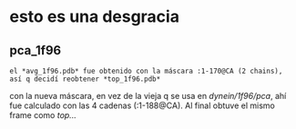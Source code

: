 # esto es una desgracia


## pca_1f96

    el *avg_1f96.pdb* fue obtenido con la máscara :1-170@CA (2 chains), así q decidí reobtener *top_1f96.pdb*
con la nueva máscara, en vez de la vieja q se usa en *dynein/1f96/pca*, ahí fue calculado con las 4 cadenas (:1-188@CA).
Al final obtuve el mismo frame como *top...*

